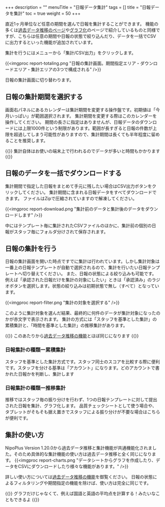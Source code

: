 +++
description = ""
menuTitle = "日報データ集計"
tags = []
title = "日報データを集計"
toc = true
weight = 50
+++

直近1ヶ月単位など任意の期間を選んで日報を集計することができます。
機能の多くは[過去データ推移のページ](/report/analytics/list/)や[グラフ化](/report/analytics/chart/)のページで紹介しているものと同様ですが、こちらは任意の期間や日報の状態で絞り込んだり、データを一括でCSVに出力するといった機能が追加されています。

集計を行うにはメニューから「集計/CSV出力」をクリックします。

{{<imgproc report-totaling.png "日報の集計画面。期間指定エリア・ダウンロードエリア・集計エリアの3つで構成される" />}}

日報の集計画面に切り替わります。

## 日報の集計期間を選択する

画面右パネルにあるカレンダーは集計期間を変更する操作盤です。初期値は「今月いっぱい」が範囲選択されます。
集計期間を変更する際はこのカレンダーを操作してください。
期間の長さに指定はありませんが、日報データのダウンロードには上限1000件という制限があります。範囲が長すぎると日報の件数が上限を超過してしまう可能性がありますので、集計期間は長くても半年程度に留めることを推奨します。

{{<alice pos="right" icon="here">}}
集計自体はお使いの端末上で行われるのでデータが多いと時間もかかります
{{</alice>}}

## 日報のデータを一括でダウンロードする

集計期間で指定した日報をまとめて手元に残したい場合はCSV出力ボタンをクリックしてください。
集計期間に含まれる日報データをすべてダウンロードできます。
ファイルはZipで圧縮されていますので解凍してください。

{{<imgproc report-download.png "集計前のデータと集計後のデータをダウンロードします" />}}

中にはテンプレート毎に集計されたCSVファイルのほかに、集計前の個別の日報がスタッフ毎にフォルダ分けされて保存されます。

## 日報の集計を行う

日報の集計画面を開いた時点ですでに集計は行われています。しかし集計対象は一番上の日報テンプレートが自動で選択されるので、集計を行いたい日報テンプレートへ切り替えてください。
また、日報の状態による絞り込みも可能です。例えば「承認された日報だけを集計の対象にしたい」ときは「承認済み」のラジオボタンを選択します。状態の絞り込みは初期状態で無し（すべて）となっています。

{{<imgproc report-filter.png "集計の対象を選択する" />}}

このように集計対象を選んだ結果、最終的に何件のデータが集計対象になったのかが赤文字で表示されます。
集計の方式には「スタッフを基準とした集計」の累積集計と、「時間を基準とした集計」の推移集計があります。

{{<alice pos="right" icon="here">}}
このあたりから[過去データ推移の機能](/report/analytics/list/)とほぼ同じになります
{{</alice>}}

### 日報集計の種類ー累積集計

スタッフを基準とした集計方式です。スタッフ同士のスコアを比較する際に便利です。スタッフを分ける基準は「アカウント」になります。どのアカウントで書かれた日報かを判断し、集計します

### 日報集計の種類ー推移集計

推移ではスタッフ毎の振り分けを行わず、1つの日報テンプレートに対して提出された日報を集計、グラフ化します。
品質チェックシートとして使う場合や、タブレットがそもそも据え置きでスタッフによる振り分けが不要な場合はこちらが便利です。

## 集計の使い方

NipoPlus Version 1.20.0から過去データ推移と集計機能が共通機能化されました。そのため具体的な集計機能の使い方は過去データ推移と全く同じになります。
{{<imgproc report-charts.png "データシートからグラフを作成したり、データをCSVにダウンロードしたり様々な機能があります。" />}}

詳しい使い方については[過去データ推移の機能](/report/analytics/list/)を御覧ください。
日報の状態によるフィルタリングや期間指定の機能を除けば、使い方は完全に同じです。

{{<alice pos="right" icon="ok">}}
グラフだけじゃなくて、例えば国語と英語の平均点を計算する！みたいなこともできるよ
{{</alice>}}
